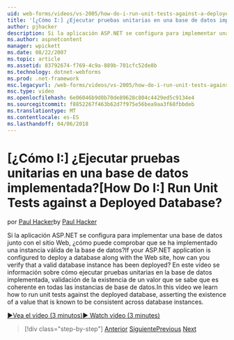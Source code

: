 ```yaml
---
uid: web-forms/videos/vs-2005/how-do-i-run-unit-tests-against-a-deployed-database
title: '[¿Cómo I:] ¿Ejecutar pruebas unitarias en una base de datos implementada? | Microsoft Docs'
author: pjhacker
description: Si la aplicación ASP.NET se configura para implementar una base de datos junto con el sitio Web, ¿cómo puede comprobar que se ha implementado una instancia de base de datos válido?...
ms.author: aspnetcontent
manager: wpickett
ms.date: 08/22/2007
ms.topic: article
ms.assetid: 83792674-f769-4c9a-889b-701cfc52de8b
ms.technology: dotnet-webforms
ms.prod: .net-framework
msc.legacyurl: /web-forms/videos/vs-2005/how-do-i-run-unit-tests-against-a-deployed-database
msc.type: video
ms.openlocfilehash: 6e06046b9d0b70de89628c804c4429ed5c9134e4
ms.sourcegitcommit: f8852267f463b62d7f975e56bea9aa3f68fbbdeb
ms.translationtype: MT
ms.contentlocale: es-ES
ms.lasthandoff: 04/06/2018
---
```

<a name="how-do-i-run-unit-tests-against-a-deployed-database"></a><span data-ttu-id="dd633-104">[¿Cómo I:] ¿Ejecutar pruebas unitarias en una base de datos implementada?</span><span class="sxs-lookup"><span data-stu-id="dd633-104">[How Do I:] Run Unit Tests against a Deployed Database?</span></span>
====================
<span data-ttu-id="dd633-105">por [Paul Hacker](https://github.com/pjhacker)</span><span class="sxs-lookup"><span data-stu-id="dd633-105">by [Paul Hacker](https://github.com/pjhacker)</span></span>

<span data-ttu-id="dd633-106">Si la aplicación ASP.NET se configura para implementar una base de datos junto con el sitio Web, ¿cómo puede comprobar que se ha implementado una instancia válida de la base de datos?</span><span class="sxs-lookup"><span data-stu-id="dd633-106">If your ASP.NET application is configured to deploy a database along with the Web site, how can you verify that a valid database instance has been deployed?</span></span> <span data-ttu-id="dd633-107">En este vídeo se información sobre cómo ejecutar pruebas unitarias en la base de datos implementada, validación de la existencia de un valor que se sabe que es coherente en todas las instancias de base de datos.</span><span class="sxs-lookup"><span data-stu-id="dd633-107">In this video we learn how to run unit tests against the deployed database, asserting the existence of a value that is known to be consistent across database instances.</span></span>

[<span data-ttu-id="dd633-108">&#9654;Vea el vídeo (3 minutos)</span><span class="sxs-lookup"><span data-stu-id="dd633-108">&#9654; Watch video (3 minutes)</span></span>](https://channel9.msdn.com/Blogs/ASP-NET-Site-Videos/how-do-i-run-unit-tests-against-a-deployed-database)

> [!div class="step-by-step"]
> <span data-ttu-id="dd633-109">[Anterior](how-do-i-deploy-a-web-application-during-a-team-build.md)
> [Siguiente](how-do-i-enable-code-coverage-and-profiling-in-production-applications.md)</span><span class="sxs-lookup"><span data-stu-id="dd633-109">[Previous](how-do-i-deploy-a-web-application-during-a-team-build.md)
[Next](how-do-i-enable-code-coverage-and-profiling-in-production-applications.md)</span></span>
